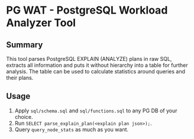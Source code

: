 # PG WAT - PostgreSQL Workload Analyzer Tool

## Summary

This tool parses PostgreSQL EXPLAIN (ANALYZE) plans in raw SQL, extracts all
information and puts it without hierarchy into a table for further analysis.
The table can be used to calculate statistics around queries and their plans.


## Usage

1. Apply `sql/schema.sql` and `sql/functions.sql` to any PG DB of your choice.
2. Run `SELECT parse_explain_plan(<explain plan json>);`.
3. Query `query_node_stats` as much as you want.

